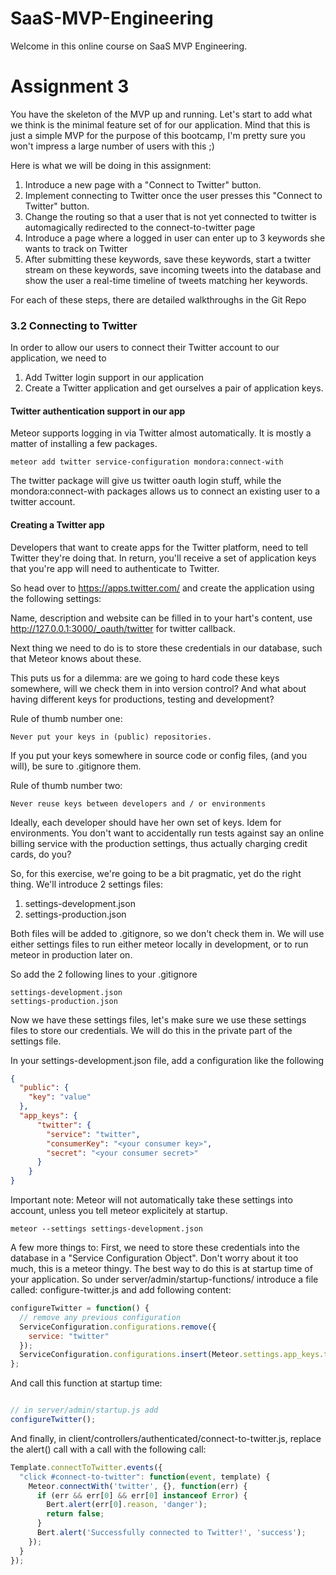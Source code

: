 # SaaS-MVP-Engineering

Welcome in this online course on SaaS MVP Engineering.


# Assignment 3
You have the skeleton of the MVP up and running. Let's start to add what we think is the minimal feature set of for our application. Mind that this is just a simple MVP for the purpose of this bootcamp, I'm pretty sure you won't impress a large number of users with this ;)

Here is what we will be doing in this assignment:
1. Introduce a new page with a "Connect to Twitter" button.
1. Implement connecting to Twitter once the user presses this "Connect to Twitter" button.
1. Change the routing so that a user that is not yet connected to twitter is automagically redirected to the connect-to-twitter page
1. Introduce a page where a logged in user can enter up to 3 keywords she wants to track on Twitter
1. After submitting these keywords, save these keywords, start a twitter stream on these keywords, save incoming tweets into the database and show the user a real-time timeline of tweets matching her keywords.

For each of these steps, there are detailed walkthroughs in the Git Repo

### 3.2 Connecting to Twitter
In order to allow our users to connect their Twitter account to our application, we need to
1. Add Twitter login support in our application
1. Create a Twitter application and get ourselves a pair of application keys.


#### Twitter authentication support in our app
Meteor supports logging in via Twitter almost automatically. It is mostly a matter of installing a few packages.
````
meteor add twitter service-configuration mondora:connect-with
````
The twitter package will give us twitter oauth login stuff, while the mondora:connect-with packages allows us to connect an existing user to a twitter account.

#### Creating a Twitter app
Developers that want to create apps for the Twitter platform, need to tell Twitter they're doing that. In return, you'll receive a set of application keys that you're app will need to authenticate to Twitter.

So head over to  https://apps.twitter.com/ and create the application using the following settings:

Name, description and website can be filled in to your hart's content, use
http://127.0.0.1:3000/_oauth/twitter for twitter callback.

Next thing we need to do is to store these credentials in our database, such that Meteor knows about these.

This puts us for a dilemma: are we going to hard code these keys somewhere, will we check them in into version control? And what about having different keys for productions, testing and development?

Rule of thumb number one:
````
Never put your keys in (public) repositories.
````
If you put your keys somewhere in source code or config files, (and you will), be sure to .gitignore them.

Rule of thumb number two:
````
Never reuse keys between developers and / or environments
````
Ideally, each developer should have her own set of keys. Idem for environments. You don't want to accidentally run tests against say an online billing service with the production settings, thus actually charging credit cards, do you?

So, for this exercise, we're going to be a bit pragmatic, yet do the right thing. We'll introduce 2 settings files:
1. settings-development.json
2. settings-production.json

Both files will be added to .gitignore, so we don't check them in. We will use either settings files to run either meteor locally in development, or to run meteor in production later on.

So add the 2 following lines to your .gitignore
````
settings-development.json
settings-production.json
````

Now we have these settings files, let's make sure we use these settings files to store our credentials. We will do this in the private part of the settings file.

In your settings-development.json file, add a configuration like the following
````json
{
  "public": {
    "key": "value"
  },
  "app_keys": {
      "twitter": {
        "service": "twitter",
        "consumerKey": "<your consumer key>",
        "secret": "<your consumer secret>"
      }
    }
}
````

Important note: Meteor will not automatically take these settings into account, unless you tell meteor explicitely at startup.
```
meteor --settings settings-development.json
```

A few more things to: First, we need to store these credentials into the database in a "Service Configuration Object". Don't worry about it too much, this is a meteor thingy. The best way to do this is at startup time of your application. So under server/admin/startup-functions/ introduce a file called: configure-twitter.js and add following content:

````javascript
configureTwitter = function() {
  // remove any previous configuration
  ServiceConfiguration.configurations.remove({
    service: "twitter"
  });
  ServiceConfiguration.configurations.insert(Meteor.settings.app_keys.twitter);
};
````
And call this function at startup time:
````javascript

// in server/admin/startup.js add
configureTwitter();
````

And finally, in client/controllers/authenticated/connect-to-twitter.js, replace the alert() call with a call with the following call:

````javascript
Template.connectToTwitter.events({
  "click #connect-to-twitter": function(event, template) {
    Meteor.connectWith('twitter', {}, function(err) {
      if (err && err[0] && err[0] instanceof Error) {
        Bert.alert(err[0].reason, 'danger');
        return false;
      }
      Bert.alert('Successfully connected to Twitter!', 'success');
    });
  }
});
````
